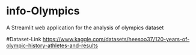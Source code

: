 # info-Olympics
A Streamlit web application for the analysis of olympics dataset

#Dataset-Link
https://www.kaggle.com/datasets/heesoo37/120-years-of-olympic-history-athletes-and-results
